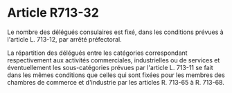# Article R713-32

Le nombre des délégués consulaires est fixé, dans les conditions prévues à l'article L. 713-12, par arrêté préfectoral.

La répartition des délégués entre les catégories correspondant respectivement aux activités commerciales, industrielles ou de services et éventuellement les sous-catégories prévues par l'article L. 713-11 se fait dans les mêmes conditions que celles qui sont fixées pour les membres des chambres de commerce et d'industrie par les articles R. 713-65 à R. 713-68.
